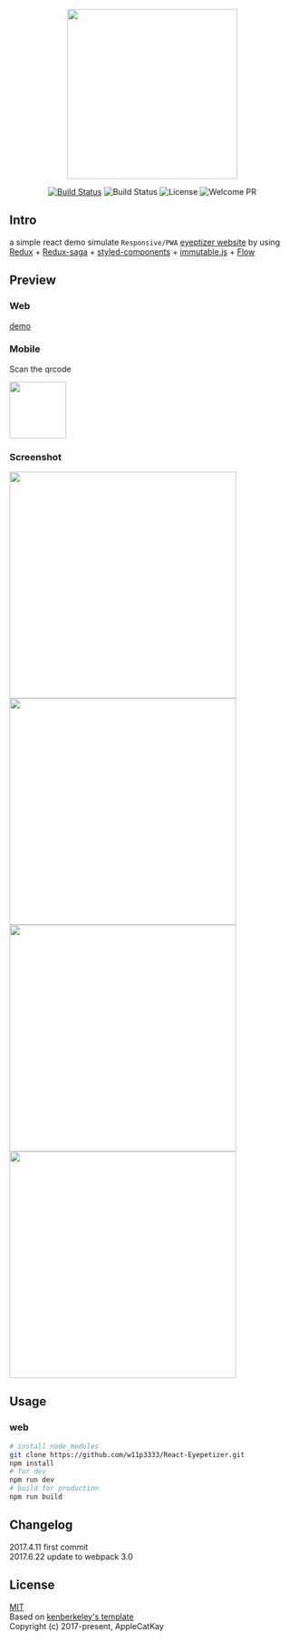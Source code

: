 
<p align="center">
<img width="300" src="http://upload-images.jianshu.io/upload_images/1449048-c24f9c7cc780da4b.png?imageMogr2/auto-orient/strip%7CimageView2/2/w/1240" />
</p>

<p align="center">
  <a href="https://circleci.com/gh/w11p3333/React-Eyepetizer/tree/master"><img src="https://circleci.com/gh/w11p3333/React-Eyepetizer.svg?style=shield&circle-token=:circle-token" alt="Build Status" /></a>
<!--   <a href="https://coveralls.io/github/w11p3333/React-Eyepetizer?branch=master"><img src="https://img.shields.io/coveralls/w11p3333/React-Eyepetizer/master.svg?style=flat" alt="Coverage" /></a> -->
  <img src="https://img.shields.io/github/stars/w11p3333/React-Eyepetizer.svg?style=social&label=Star" alt="Build Status">
  <img src="https://img.shields.io/packagist/l/doctrine/orm.svg" alt="License" />
  <img src="https://img.shields.io/badge/PRs-welcome-brightgreen.svg" alt="Welcome PR" />
  <br>
</p>

## Intro

a simple react demo simulate `Responsive/PWA` [eyeptizer website](http://www.kaiyanapp.com/) by using [Redux](https://github.com/reactjs/redux) + [Redux-saga](https://github.com/redux-saga/redux-saga) + [styled-components](https://github.com/styled-components/styled-components) + [immutable.js](https://github.com/facebook/immutable-js) + [Flow](https://github.com/facebook/flow)

## Preview

### Web

[demo](https://w11p3333.github.io/React-Eyepetizer/example)

### Mobile

Scan the qrcode

<img src="https://qr.api.cli.im/qr?data=https%253A%252F%252Fw11p3333.github.io%252FReact-Eyepetizer%252Fexample&level=H&transparent=false&bgcolor=%23ffffff&forecolor=%23000000&blockpixel=12&marginblock=1&logourl=&size=280&kid=cliim&key=70c29e07411386aadce073e29209d542" style="width: 100px;"/>

### Screenshot

<img width="400" src="http://upload-images.jianshu.io/upload_images/1449048-e54ea62a0cb73658.png?imageMogr2/auto-orient/strip%7CimageView2/2/w/1240" />
<img width="400" src="http://upload-images.jianshu.io/upload_images/1449048-3ed8d1c3cf147c4b.png?imageMogr2/auto-orient/strip%7CimageView2/2/w/1240" />
<img width="400" src="http://upload-images.jianshu.io/upload_images/1449048-08bdd45d152c509a.png?imageMogr2/auto-orient/strip%7CimageView2/2/w/1240" />
<img width="400" src="http://upload-images.jianshu.io/upload_images/1449048-9f1ca145f08fa2ad.png?imageMogr2/auto-orient/strip%7CimageView2/2/w/1240" />

## Usage

### web

```bash
# install node_modules
git clone https://github.com/w11p3333/React-Eyepetizer.git
npm install
# for dev
npm run dev
# build for production
npm run build
```

## Changelog

2017.4.11 first commit  
2017.6.22 update to webpack 3.0

## License

[MIT](http://opensource.org/licenses/MIT)  
Based on [kenberkeley's template](https://github.com/kenberkeley/react-demo)  
Copyright (c) 2017-present, AppleCatKay

